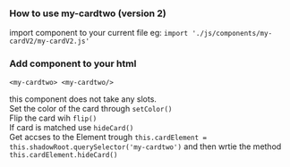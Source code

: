 ### How to use my-cardtwo (version 2)
import component to your current file eg:
`import './js/components/my-cardV2/my-cardV2.js'` 

### Add component to your html
`<my-cardtwo> <my-cardtwo/>`

this component does not take any slots. <br/>
Set the color of the card through `setColor()` <br/>
Flip the card wih `flip()` <br/>
If card is matched use `hideCard()` <br/>
Get accses to the Element trough `this.cardElement = this.shadowRoot.querySelector('my-cardtwo')` and then wrtie the method `this.cardElement.hideCard()`